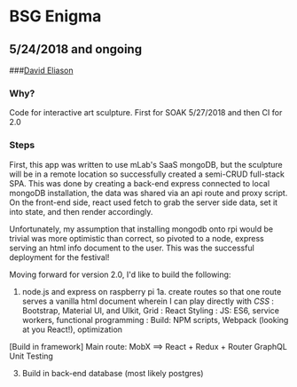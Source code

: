 # BSG Enigma
## 5/24/2018 and ongoing
###[David Eliason](http://www.davethemaker.com)

### Why?
Code for interactive art sculpture. First for SOAK 5/27/2018 and then CI for 2.0

### Steps

First, this app was written to use mLab's SaaS mongoDB, but the sculpture will be in a remote location so successfully created a semi-CRUD full-stack SPA. This was done by creating a back-end express connected to local mongoDB installation, the data was shared via an api route and proxy script. On the front-end side, react used fetch to grab the server side data, set it into state, and then render accordingly.

Unfortunately, my assumption that installing mongodb onto rpi would be trivial was more optimistic than correct, so pivoted to a node, express serving an html info document to the user. This was the successful deployment for the festival! 

Moving forward for version 2.0, I'd like to build the following:
1. node.js and express on raspberry pi
	1a. create routes so that one route serves a vanilla html document wherein I can play directly with 
      *CSS* : Bootstrap, Material UI, and UIkit, Grid
           : React Styling
           : JS: ES6, service workers, functional programming
           : Build: NPM scripts, Webpack (looking at you React!), optimization

[Build in framework]
Main route: MobX ==>  React + Redux + Router 
GraphQL
Unit Testing

3. Build in back-end database (most likely postgres)

